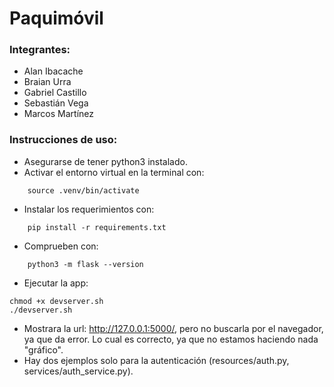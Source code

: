 # Paquimóvil

### Integrantes:

- Alan Ibacache
- Braian Urra
- Gabriel Castillo
- Sebastián Vega
- Marcos Martínez

### Instrucciones de uso:

- Asegurarse de tener python3 instalado.
- Activar el entorno virtual en la terminal con:
```
    source .venv/bin/activate
```
- Instalar los requerimientos con: 
```
    pip install -r requirements.txt
```
- Comprueben con: 
```
    python3 -m flask --version
```
- Ejecutar la app: 
```
chmod +x devserver.sh
./devserver.sh
```
- Mostrara la url: http://127.0.0.1:5000/, pero no buscarla por el navegador, ya que da error. Lo cual es correcto, ya que no estamos haciendo nada "gráfico". 
- Hay dos ejemplos solo para la autenticación (resources/auth.py, services/auth_service.py).